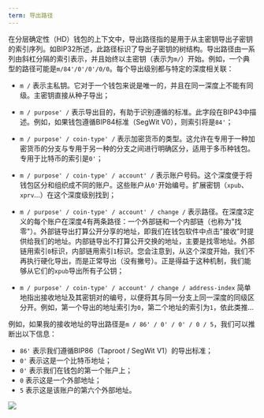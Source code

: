 ```yaml
---
term: 导出路径
---
```


在分层确定性（HD）钱包的上下文中，导出路径指的是用于从主密钥导出子密钥的索引序列。如BIP32所述，此路径标识了导出子密钥的树结构。导出路径由一系列由斜杠分隔的索引表示，并且始终以主密钥（表示为`m/`）开始。例如，一个典型的路径可能是`m/84'/0'/0'/0/0`。每个导出级别都与特定的深度相关联：
* `m /` 表示主私钥。它对于一个钱包来说是唯一的，并且在同一深度上不能有同级。主密钥直接从种子导出；
* `m / purpose' /` 表示导出目的，有助于识别遵循的标准。此字段在BIP43中描述。例如，如果钱包遵循BIP84标准（SegWit V0），则索引将是`84'`；
* `m / purpose' / coin-type' /` 表示加密货币的类型。这允许在专用于一种加密货币的分支与专用于另一种的分支之间进行明确区分，适用于多币种钱包。专用于比特币的索引是`0'`；
* `m / purpose' / coin-type' / account' /` 表示账户号码。这个深度便于将钱包区分和组织成不同的账户。这些账户从`0'`开始编号。扩展密钥（`xpub`、`xprv`...）在这个深度级别找到；
* `m / purpose' / coin-type' / account' / change /` 表示路径。在深度3定义的每个账户在深度4有两条路径：一个外部链和一个内部链（也称为"找零"）。外部链导出打算公开分享的地址，即我们在钱包软件中点击"接收"时提供给我们的地址。内部链导出不打算公开交换的地址，主要是找零地址。外部链用索引`0`标识，内部链用索引`1`标识。您会注意到，从这个深度开始，我们不再执行硬化导出，而是正常导出（没有撇号）。正是得益于这种机制，我们能够从它们的`xpub`导出所有子公钥；

* `m / purpose' / coin-type' / account' / change / address-index` 简单地指出接收地址及其密钥对的编号，以便将其与同一分支上同一深度的同级区分开。例如，第一个导出的地址索引为`0`，第二个地址的索引为`1`，依此类推...

例如，如果我的接收地址的导出路径是`m / 86' / 0' / 0' / 0 / 5`，我们可以推断出以下信息：
* `86'` 表示我们遵循BIP86（Taproot / SegWit V1）的导出标准；
* `0'` 表示这是一个比特币地址；
* `0'` 表示我们在钱包的第一个账户上；
* `0` 表示这是一个外部地址；
* `5` 表示这是该账户的第六个外部地址。

![](../../dictionnaire/assets/18.png)